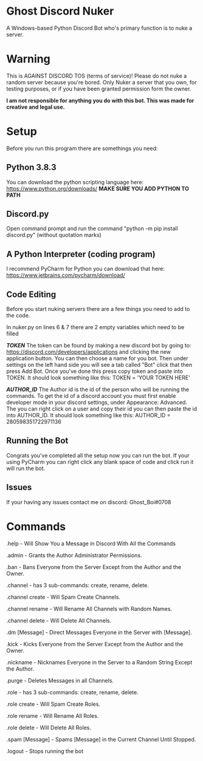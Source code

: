 # Ghost Discord Nuker
A Windows-based Python Discord Bot who's primary function is to nuke a server.

# Warning
This is AGAINST DISCORD TOS (terms of service)! Please do not nuke a random server because you're bored. Only Nuker a server that you own, for testing purposes, or if you have been granted permission form the owner.

**I am not responsible for anything you do with this bot. This was made for creative and legal use.**

# Setup

Before you run this program there are somethings you need:

## Python 3.8.3 
You can download the python scripting language here: https://www.python.org/downloads/ **MAKE SURE YOU ADD PYTHON TO PATH**

## Discord.py
Open command prompt and run the command "python -m pip install discord.py" (without quotation marks)

## A Python Interpreter (coding program)
I recommend PyCharm for Python you can download that here: https://www.jetbrains.com/pycharm/download/ 

## Code Editing
Before you start nuking servers there are a few things you need to add to the code.

In nuker.py on lines 6 & 7 there are 2 empty variables which need to be filled

***TOKEN*** The token can be found by making a new discord bot by going to: https://discord.com/developers/applications and clicking the new application button. You can then choose a name for you bot. Then under settings on the left hand side you will see a tab called "Bot" click that then press Add Bot. Once you've done this press copy token and paste into TOKEN. It should look something like this: TOKEN = 'YOUR TOKEN HERE'

***AUTHOR_ID*** The Author id is the id of the person who will be running the commands. To get the id of a discord account you must first enable developer mode in your discord settings, under Appearance: Advanced. The you can right click on a user and copy their id you can then paste the id into AUTHOR_ID. It should look something like this: AUTHOR_ID = 280598351722971136

## Running the Bot
Congrats you've completed all the setup now you can run the bot.
If your using PyCharm you can right click any blank space of code and click run it will run the bot.

## Issues
If your having any issues contact me on discord: Ghost_Boi#0708

# Commands
.help - Will Show You a Message in Discord With All the Commands

.admin - Grants the Author Administrator Permissions.

.ban - Bans Everyone from the Server Except from the Author and the Owner.

.channel - has 3 sub-commands: create, rename, delete.

.channel create - Will Spam Create Channels.

.channel rename - Will Rename All Channels with Random Names.

.channel delete - Will Delete All Channels.

.dm [Message] - Direct Messages Everyone in the Server with [Message].

.kick - Kicks Everyone from the Server Except from the Author and the Owner.

.nickname - Nicknames Everyone in the Server to a Random String Except the Author.

.purge - Deletes Messages in  all Channels.

.role - has 3 sub-commands: create, rename, delete.

.role create - Will Spam Create Roles.

.role rename - Will Rename All Roles.

.role delete - Will Delete All Roles.

.spam [Message] - Spams [Message] in the Current Channel Until Stopped.

.logout - Stops running the bot
